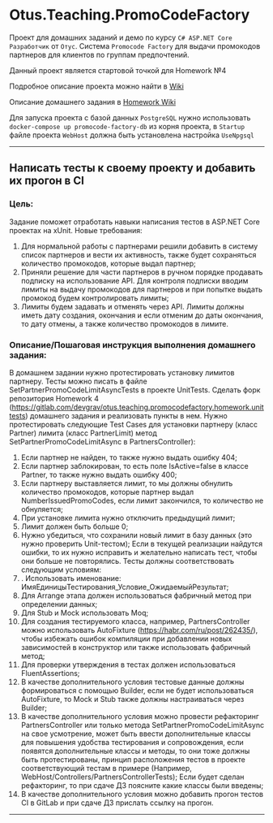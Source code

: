 # Otus.Teaching.PromoCodeFactory

Проект для домашних заданий и демо по курсу `C# ASP.NET Core Разработчик` от `Отус`.
Cистема `Promocode Factory` для выдачи промокодов партнеров для клиентов по группам предпочтений.

Данный проект является стартовой точкой для Homework №4

Подробное описание проекта можно найти в [Wiki](https://gitlab.com/devgrav/otus.teaching.promocodefactory/-/wikis/Home)

Описание домашнего задания
в [Homework Wiki](https://gitlab.com/devgrav/otus.teaching.promocodefactory/-/wikis/Homework-4)

Для запуска проекта с базой данных `PostgreSQL` нужно использовать `docker-compose up promocode-factory-db` из корня
проекта, в `Startup` файле проекта `WebHost` должна быть установлена настройка `UseNpgsql`

---

## Написать тесты к своему проекту и добавить их прогон в CI

### Цель:

Задание поможет отработать навыки написания тестов в ASP.NET Core проектах на xUnit.
Новые требования:

1. Для нормальной работы с партнерами решили добавить в систему список партнеров и вести их активность, также будет
   сохраняться количество промокодов, которые выдал партнер;
2. Приняли решение для части партнеров в ручном порядке продавать подписку на использование API. Для контроля подписки
   вводим лимиты на выдачу промокодов для партнеров и при попытке выдать промокод будем контролировать лимиты;
3. Лимиты будем задавать и отменять через API. Лимиты должны иметь дату создания, окончания и если отменим до даты
   окончания, то дату отмены, а также количество промокодов в лимите.

### Описание/Пошаговая инструкция выполнения домашнего задания:

В домашнем задании нужно протестировать установку лимитов партнеру.
Тесты можно писать в файле SetPartnerPromoCodeLimitAsyncTests в проекте UnitTests.
Сделать форк репозитория Homework 4 (https://gitlab.com/devgrav/otus.teaching.promocodefactory.homework.unittests)
домашнего задания и реализовать пункты в нем.
Нужно протестировать следующие Test Cases для установки партнеру (класс Partner) лимита (класс PartnerLimit) метод
SetPartnerPromoCodeLimitAsync в PartnersController):

1. Если партнер не найден, то также нужно выдать ошибку 404;
2. Если партнер заблокирован, то есть поле IsActive=false в классе Partner, то также нужно выдать ошибку 400;
3. Если партнеру выставляется лимит, то мы должны обнулить количество промокодов, которые партнер выдал
   NumberIssuedPromoCodes, если лимит закончился, то количество не обнуляется;
4. При установке лимита нужно отключить предыдущий лимит;
5. Лимит должен быть больше 0;
6. Нужно убедиться, что сохранили новый лимит в базу данных (это нужно проверить Unit-тестом);
   Если в текущей реализации найдутся ошибки, то их нужно исправить и желательно написать тест, чтобы они больше не
   повторялись.
   Тесты должны соответствовать следующим условиям:
7. . Использовать именование: ИмяЕдиницыТестирования_Условие_ОжидаемыйРезультат;
8. Для Arrange этапа должен использоваться фабричный метод при определении данных;
9. Для Stub и Mock использовать Moq;
10. Для создания тестируемого класса, например, PartnersController можно использовать
    AutoFixture (https://habr.com/ru/post/262435/), чтобы избежать ошибок компиляции при добавлении новых зависимостей в
    конструктор или также использовать фабричный метод;
11. Для проверки утверждения в тестах должен использоваться FluentAssertions;
12. В качестве дополнительного условия тестовые данные должны формироваться с помощью Builder, если не будет
    использоваться AutoFixture, то Mock и Stub также должны настраиваться через Builder;
13. В качестве дополнительного условия можно провести рефакторинг PartnersController или только метода
    SetPartnerPromoCodeLimitAsync на свое усмотрение, может быть ввести дополнительные классы для повышения удобства
    тестирования и сопровождения, если появятся дополнительные классы и методы, то они тоже должны быть протестированы,
    принцип расположения тестов в проекте соответствующий тестам в примере (Например,
    WebHost/Controllers/PartnersControllerTests); Если будет сделан рефакторинг, то при сдаче ДЗ поясните какие классы
    были введены;
14. В качестве дополнительного условия можно добавить прогон тестов CI в GitLab и при сдаче ДЗ прислать ссылку на
    прогон.


---